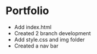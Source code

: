 # Portfolio
- Add index.html
- Created 2 branch development 
- Add style.css and img folder
- Created a nav bar 
